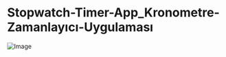 # Stopwatch-Timer-App_Kronometre-Zamanlayıcı-Uygulaması  
![Image](https://github.com/user-attachments/assets/5f03f8fc-2acd-47a4-810a-a9f350b40c30)  
